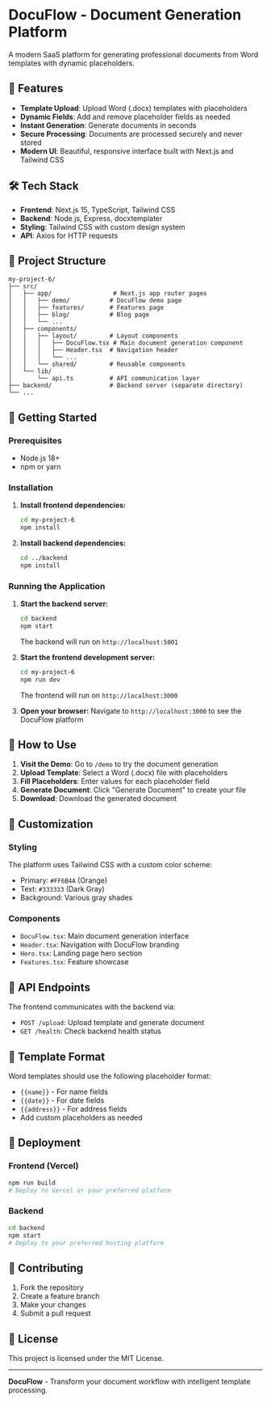 # DocuFlow - Document Generation Platform

A modern SaaS platform for generating professional documents from Word templates with dynamic placeholders.

## 🚀 Features

- **Template Upload**: Upload Word (.docx) templates with placeholders
- **Dynamic Fields**: Add and remove placeholder fields as needed
- **Instant Generation**: Generate documents in seconds
- **Secure Processing**: Documents are processed securely and never stored
- **Modern UI**: Beautiful, responsive interface built with Next.js and Tailwind CSS

## 🛠️ Tech Stack

- **Frontend**: Next.js 15, TypeScript, Tailwind CSS
- **Backend**: Node.js, Express, docxtemplater
- **Styling**: Tailwind CSS with custom design system
- **API**: Axios for HTTP requests

## 📁 Project Structure

```
my-project-6/
├── src/
│   ├── app/                 # Next.js app router pages
│   │   ├── demo/           # DocuFlow demo page
│   │   ├── features/       # Features page
│   │   ├── blog/           # Blog page
│   │   └── ...
│   ├── components/
│   │   ├── layout/         # Layout components
│   │   │   ├── DocuFlow.tsx # Main document generation component
│   │   │   ├── Header.tsx  # Navigation header
│   │   │   └── ...
│   │   └── shared/         # Reusable components
│   └── lib/
│       └── api.ts          # API communication layer
├── backend/                # Backend server (separate directory)
└── ...
```

## 🚀 Getting Started

### Prerequisites

- Node.js 18+ 
- npm or yarn

### Installation

1. **Install frontend dependencies:**
   ```bash
   cd my-project-6
   npm install
   ```

2. **Install backend dependencies:**
   ```bash
   cd ../backend
   npm install
   ```

### Running the Application

1. **Start the backend server:**
   ```bash
   cd backend
   npm start
   ```
   The backend will run on `http://localhost:5001`

2. **Start the frontend development server:**
   ```bash
   cd my-project-6
   npm run dev
   ```
   The frontend will run on `http://localhost:3000`

3. **Open your browser:**
   Navigate to `http://localhost:3000` to see the DocuFlow platform

## 📄 How to Use

1. **Visit the Demo**: Go to `/demo` to try the document generation
2. **Upload Template**: Select a Word (.docx) file with placeholders
3. **Fill Placeholders**: Enter values for each placeholder field
4. **Generate Document**: Click "Generate Document" to create your file
5. **Download**: Download the generated document

## 🎨 Customization

### Styling
The platform uses Tailwind CSS with a custom color scheme:
- Primary: `#FF6B4A` (Orange)
- Text: `#333333` (Dark Gray)
- Background: Various gray shades

### Components
- `DocuFlow.tsx`: Main document generation interface
- `Header.tsx`: Navigation with DocuFlow branding
- `Hero.tsx`: Landing page hero section
- `Features.tsx`: Feature showcase

## 🔧 API Endpoints

The frontend communicates with the backend via:
- `POST /upload`: Upload template and generate document
- `GET /health`: Check backend health status

## 📝 Template Format

Word templates should use the following placeholder format:
- `{{name}}` - For name fields
- `{{date}}` - For date fields
- `{{address}}` - For address fields
- Add custom placeholders as needed

## 🚀 Deployment

### Frontend (Vercel)
```bash
npm run build
# Deploy to Vercel or your preferred platform
```

### Backend
```bash
cd backend
npm start
# Deploy to your preferred hosting platform
```

## 🤝 Contributing

1. Fork the repository
2. Create a feature branch
3. Make your changes
4. Submit a pull request

## 📄 License

This project is licensed under the MIT License.

---

**DocuFlow** - Transform your document workflow with intelligent template processing.
